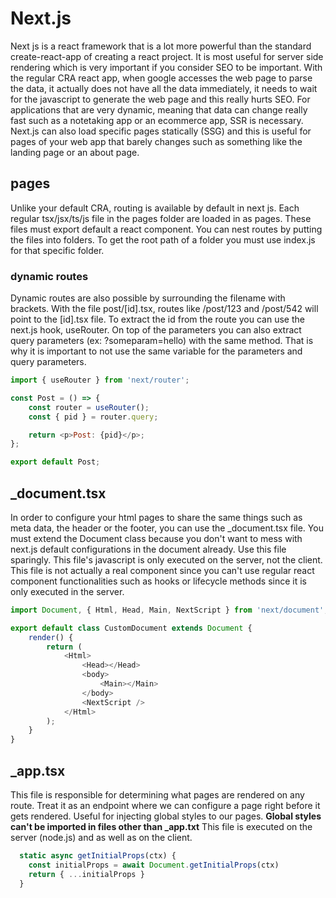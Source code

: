 # Next.js

Next js is a react framework that is a lot more powerful than the standard create-react-app of creating
a react project. It is most useful for server side rendering which is very important if you consider
SEO to be important. With the regular CRA react app, when google accesses the web page to parse the data,
it actually does not have all the data immediately, it needs to wait for the javascript to generate
the web page and this really hurts SEO. For applications that are very dynamic, meaning that data can
change really fast such as a notetaking app or an ecommerce app, SSR is necessary. Next.js can also load
specific pages statically (SSG) and this is useful for pages of your web app that barely changes such
as something like the landing page or an about page.

## pages

Unlike your default CRA, routing is available by default in next js. Each regular tsx/jsx/ts/js file in the pages
folder are loaded in as pages. These files must export default a react component. You can nest routes by putting
the files into folders. To get the root path of a folder you must use index.js for that specific folder.

### dynamic routes

Dynamic routes are also possible by surrounding the filename with brackets. With the file post/[id].tsx, routes like /post/123 and /post/542
will point to the [id].tsx file. To extract the id from the route you can use the next.js hook, useRouter. On top of the parameters you can
also extract query parameters (ex: ?someparam=hello) with the same method. That is why it is important to not use the same variable for the
parameters and query parameters.

```javascript
import { useRouter } from 'next/router';

const Post = () => {
    const router = useRouter();
    const { pid } = router.query;

    return <p>Post: {pid}</p>;
};

export default Post;
```

## \_document.tsx

In order to configure your html pages to share the same things such as meta data, the header or the footer, you can use the \_document.tsx file. You must extend the
Document class because you don't want to mess with next.js default configurations in the document already. Use this file sparingly. This
file's javascript is only executed on the server, not the client. This file is not actually a real component since you can't
use regular react component functionalities such as hooks or lifecycle methods since it is only executed in the server.

```javascript
import Document, { Html, Head, Main, NextScript } from 'next/document';

export default class CustomDocument extends Document {
    render() {
        return (
            <Html>
                <Head></Head>
                <body>
                    <Main></Main>
                </body>
                <NextScript />
            </Html>
        );
    }
}
```

## \_app.tsx

This file is responsible for determining what pages are rendered on any route. Treat it as an endpoint where we can configure
a page right before it gets rendered. Useful for injecting global styles to our pages. **Global styles can't be imported in files other than \_app.txt**
This file is executed on the server (node.js) and as well as on the client.

```javascript
  static async getInitialProps(ctx) {
    const initialProps = await Document.getInitialProps(ctx)
    return { ...initialProps }
  }
```
